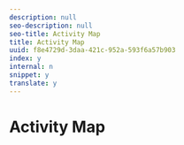 ```yaml
---
description: null
seo-description: null
seo-title: Activity Map
title: Activity Map
uuid: f8e4729d-3daa-421c-952a-593f6a57b903
index: y
internal: n
snippet: y
translate: y
---
```


# Activity Map


